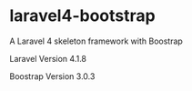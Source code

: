 laravel4-bootstrap
==================

A Laravel 4 skeleton framework with Boostrap

Laravel Version 4.1.8

Boostrap Version 3.0.3
